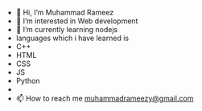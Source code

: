 - 👋 Hi, I’m Muhammad Rameez
- 👀 I’m interested in Web development
- 🌱 I’m currently learning nodejs
- languages which i have learned is
- C++
- HTML
- CSS
- JS
- Python
-     
- 📫 How to reach me muhammadrameezy@gmail.com

<!---
Rameezio/Rameezio is a ✨ special ✨ repository because its `README.md` (this file) appears on your GitHub profile.
You can click the Preview link to take a look at your changes.
--->
